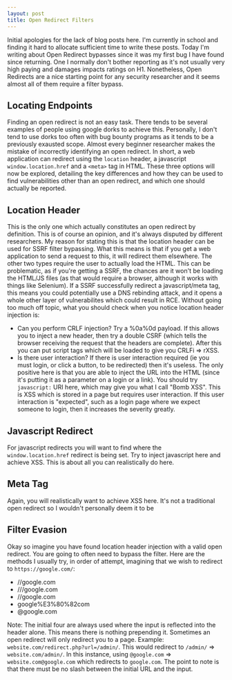 ```yaml
---
layout: post
title: Open Redirect Filters
---
```


Initial apologies for the lack of blog posts here. I'm currently in school and finding it hard to allocate sufficient time to write these posts. Today I'm writing about Open Redirect bypasses since it was my first bug I have found since returning. One I normally don't bother reporting as it's not usually very high paying and damages impacts ratings on H1. Nonetheless, Open Redirects are a nice starting point for any security researcher and it seems almost all of them require a filter bypass.

## Locating Endpoints

Finding an open redirect is not an easy task. There tends to be several examples of people using google dorks to achieve this. Personally, I don't tend to use dorks too often with bug bounty programs as it tends to be a previously exausted scope.
Almost every beginner researcher makes the mistake of incorrectly identifying an open redirect. In short, a web application can redirect using the ``location`` header, a javascript ``window.location.href`` and a ``<meta>`` tag in HTML.
These three options will now be explored, detailing the key differences and how they can be used to find vulnerabilities other than an open redirect, and which one should actually be reported.

## Location Header

This is the only one which actually constitutes an open redirect by definition. This is of course an opinion, and it's always disputed by different researchers. My reason for stating this is that the location header can be used for SSRF filter bypassing. What this means is that if you get a web application to send a request to this, it will redirect them elsewhere.
The other two types require the user to actually load the HTML. This can be problematic, as if you're getting a SSRF, the chances are it won't be loading the HTML/JS files (as that would require a browser, although it works with things like Selenium).
If a SSRF successfully redirect a javascript/meta tag, this means you could potentially use a DNS rebinding attack, and it opens a whole other layer of vulnerabilites which could result in RCE.
Without going too much off topic, what you should check when you notice location header injection is:

* Can you perform CRLF injection? Try a %0a%0d payload. If this allows you to inject a new header, then try a double CSRF (which tells the browser receiving the request that the headers are complete). After this you can put script tags which will be loaded to give you CRLFi => rXSS.
* Is there user interaction? If there is user interaction required (ie you must login, or click a button, to be redirected) then it's useless. The only positive here is that you are able to inject the URL into the HTML (since it's putting it as a parameter on a login or a link). You should try ``javascript:`` URI here, which may give you what I call "Bomb XSS". This is XSS which is stored in a page but requires user interaction. If this user interaction is "expected", such as a login page where we expect someone to login, then it increases the severity greatly.

## Javascript Redirect

For javascript redirects you will want to find where the ``window.location.href`` redirect is being set. Try to inject javascript here and achieve XSS. This is about all you can realistically do here.

## Meta Tag

Again, you will realistically want to achieve XSS here. It's not a traditional open redirect so I wouldn't personally deem it to be 

## Filter Evasion

Okay so imagine you have found location header injection with a valid open redirect. You are going to often need to bypass the filter. Here are the methods I usually try, in order of attempt, imagining that we wish to redirect to ``https://google.com/``:

* //google.com
* ///google.com
* \/\/google.com
* google%E3%80%82com
* @google.com

Note: The initial four are always used where the input is reflected into the header alone. This means there is nothing prepending it. Sometimes an open redirect will only redirect you to a page. Example: ``website.com/redirect.php?url=/admin/``. This would redirect to ``/admin/`` => ``website.com/admin/``. In this instance, using ``@google.com`` => ``website.com@google.com`` which redirects to ``google.com``. The point to note is that there must be no slash between the initial URL and the input.
